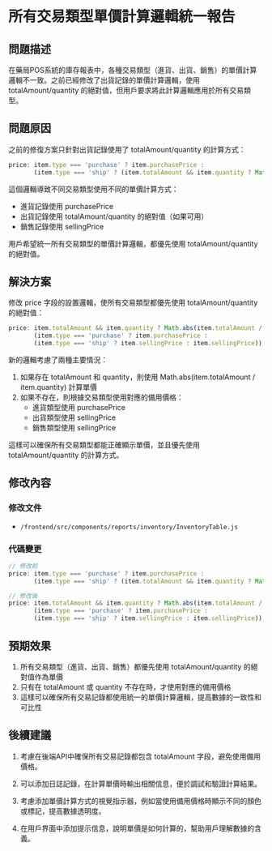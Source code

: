 # 所有交易類型單價計算邏輯統一報告

## 問題描述

在藥局POS系統的庫存報表中，各種交易類型（進貨、出貨、銷售）的單價計算邏輯不一致。之前已經修改了出貨記錄的單價計算邏輯，使用 totalAmount/quantity 的絕對值，但用戶要求將此計算邏輯應用於所有交易類型。

## 問題原因

之前的修復方案只針對出貨記錄使用了 totalAmount/quantity 的計算方式：

```javascript
price: item.type === 'purchase' ? item.purchasePrice : 
       (item.type === 'ship' ? (item.totalAmount && item.quantity ? Math.abs(item.totalAmount / item.quantity) : item.sellingPrice) : item.sellingPrice),
```

這個邏輯導致不同交易類型使用不同的單價計算方式：
- 進貨記錄使用 purchasePrice
- 出貨記錄使用 totalAmount/quantity 的絕對值（如果可用）
- 銷售記錄使用 sellingPrice

用戶希望統一所有交易類型的單價計算邏輯，都優先使用 totalAmount/quantity 的絕對值。

## 解決方案

修改 price 字段的設置邏輯，使所有交易類型都優先使用 totalAmount/quantity 的絕對值：

```javascript
price: item.totalAmount && item.quantity ? Math.abs(item.totalAmount / item.quantity) : 
       (item.type === 'purchase' ? item.purchasePrice : 
       (item.type === 'ship' ? item.sellingPrice : item.sellingPrice)),
```

新的邏輯考慮了兩種主要情況：
1. 如果存在 totalAmount 和 quantity，則使用 Math.abs(item.totalAmount / item.quantity) 計算單價
2. 如果不存在，則根據交易類型使用對應的備用價格：
   - 進貨類型使用 purchasePrice
   - 出貨類型使用 sellingPrice
   - 銷售類型使用 sellingPrice

這樣可以確保所有交易類型都能正確顯示單價，並且優先使用 totalAmount/quantity 的計算方式。

## 修改內容

### 修改文件
- `/frontend/src/components/reports/inventory/InventoryTable.js`

### 代碼變更

```javascript
// 修改前
price: item.type === 'purchase' ? item.purchasePrice : 
       (item.type === 'ship' ? (item.totalAmount && item.quantity ? Math.abs(item.totalAmount / item.quantity) : item.sellingPrice) : item.sellingPrice),

// 修改後
price: item.totalAmount && item.quantity ? Math.abs(item.totalAmount / item.quantity) : 
       (item.type === 'purchase' ? item.purchasePrice : 
       (item.type === 'ship' ? item.sellingPrice : item.sellingPrice)),
```

## 預期效果

1. 所有交易類型（進貨、出貨、銷售）都優先使用 totalAmount/quantity 的絕對值作為單價
2. 只有在 totalAmount 或 quantity 不存在時，才使用對應的備用價格
3. 這樣可以確保所有交易記錄都使用統一的單價計算邏輯，提高數據的一致性和可比性

## 後續建議

1. 考慮在後端API中確保所有交易記錄都包含 totalAmount 字段，避免使用備用價格。

2. 可以添加日誌記錄，在計算單價時輸出相關信息，便於調試和驗證計算結果。

3. 考慮添加單價計算方式的視覺指示器，例如當使用備用價格時顯示不同的顏色或標記，提高數據透明度。

4. 在用戶界面中添加提示信息，說明單價是如何計算的，幫助用戶理解數據的含義。
